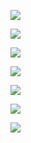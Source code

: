 ![](https://github.com/wangHwYD/resume/blob/master/images/hywsc/1.jpg)

![](https://github.com/wangHwYD/resume/blob/master/images/hywsc/2.jpg)

![](https://github.com/wangHwYD/resume/blob/master/images/hywsc/3.jpg)

![](https://github.com/wangHwYD/resume/blob/master/images/hywsc/4.jpg)

![](https://github.com/wangHwYD/resume/blob/master/images/hywsc/5.jpg)

![](https://github.com/wangHwYD/resume/blob/master/images/hywsc/6.jpg)

![](https://github.com/wangHwYD/resume/blob/master/images/hywsc/7.jpg)

